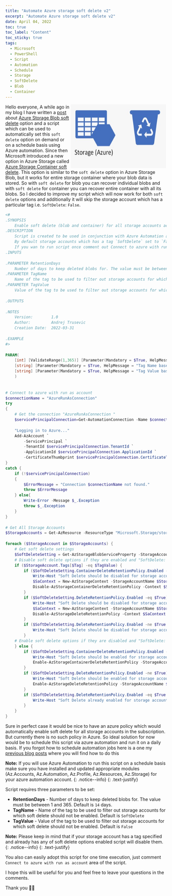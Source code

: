 ```yaml
---
title: "Automate Azure storage soft delete v2" 
excerpt: "Automate Azure storage soft delete v2"
date: April 04, 2022
toc: true
toc_label: "Content"
toc_sticky: true
tags:
  - Microsoft
  - PowerShell
  - Script
  - Automation
  - Schedule
  - Storage
  - SoftDelete
  - Blob
  - Container
---
```

<img align="right" width="300" height="200" src="../assets/images/post18/Blob-recover.jpg">

Hello everyone,
A while ago in my blog I have written a [post] about [Azure Storage Blob soft delete] option and a script which can be used to automatically set this `soft delete` option on demand or on a schedule basis using Azure automation. Since then Microsoft introduced a new option in Azure Storage called [Azure Storage Container soft delete]. This option is similar to the `soft delete` option in Azure Storage Blob, but it works for entire storage container where your blob data is stored. So with `soft delete` for blob you can recover individual blobs and with `soft delete` for container you can recover entire container with all its blobs. So I decided to improve my script which will now work for both `soft delete` options and additionally it will skip the storage account which has a particular tag i.e. `SoftDelete`: `False`.

```powershell
<#
.SYNOPSIS
    Enable soft delete (blob and container) for all storage accounts across the subscription. 
.DESCRIPTION
    Script is created to be used in conjunction with Azure Automation and will enable soft delete option for all storage account in the subscription.
    By default storage accounts which has a tag `SoftDelete` set to `False` will be skipped and if SoftDelete is enabled for this account, then script will disable it.
    If you wan to run script once comment out Connect to azure with run as account script block.
.INPUTS

.PARAMETER RetentionDays
    Number of days to keep deleted blobs for. The value must be between 1 and 365. Default is 14 days.
.PARAMETER TagName
    Name of the tag to be used to filter out storage accounts for which soft delete should not be enabled. Default is `SoftDelete`
.PARAMETER TagValue
    Value of the tag to be used to filter out storage accounts for which soft delete should not be enabled. Default is `False`

.OUTPUTS
 
.NOTES
    Version:        1.0
    Author:         Andrej Trusevic
    Creation Date:  2022-03-31
  
.EXAMPLE
#>

PARAM(
    [int] [ValidateRange(1,365)] [Parameter(Mandatory = $True, HelpMessage = "Number of days to keep deleted storage blobs and containers for. The value must be between 1 and 365")] $RetentionDays = 14,
    [string] [Parameter(Mandatory = $True, HelpMessage = "Tag Name based on which soft delete will be skipped for storage account" )] $TagName = "SoftDelete",
    [string] [Parameter(Mandatory = $True, HelpMessage = "Tag Value based on which soft delete will be skipped for storage account")] $TagValue = "False"
    )
    

# Connect to azure with run as account
$connectionName = "AzureRunAsConnection"
try
{
    # Get the connection "AzureRunAsConnection "
    $servicePrincipalConnection=Get-AutomationConnection -Name $connectionName         

    "Logging in to Azure..."
    Add-AzAccount `
        -ServicePrincipal `
        -TenantId $servicePrincipalConnection.TenantId `
        -ApplicationId $servicePrincipalConnection.ApplicationId `
        -CertificateThumbprint $servicePrincipalConnection.CertificateThumbprint 
}
catch {
    if (!$servicePrincipalConnection)
    {
        $ErrorMessage = "Connection $connectionName not found."
        throw $ErrorMessage
    } else{
        Write-Error -Message $_.Exception
        throw $_.Exception
    }
}

# Get All Storage Accounts
$StorageAccounts = Get-AzResource -ResourceType "Microsoft.Storage/storageAccounts"

foreach ($StorageAccount in $StorageAccounts) {
    # Get soft delete settings
    $SoftDeleteSetting = Get-AzStorageBlobServiceProperty -StorageAccountName $StorageAccount.Name -ResourceGroupName $StorageAccount.ResourceGroupName -WarningAction SilentlyContinue
    # Disable soft delete options if they are enabled and "SoftDelete: False" tag is set
    if ($StorageAccount.Tags[$Tag] -eq $TagValue) {
        if ($SoftDeleteSetting.ContainerDeleteRetentionPolicy.Enabled -eq $True) {
            Write-Host "Soft Delete should be disabled for storage account: $($StorageAccount.Name), but it has container soft delete enabled. Disabling container soft delete..."
            $SaContext = New-AzStorageContext -StorageAccountName $StorageAccount.Name
            Disable-AzStorageContainerDeleteRetentionPolicy -Context $SaContext
        }    
        if ($SoftDeleteSetting.DeleteRetentionPolicy.Enabled -eq $True) {
            Write-Host "Soft Delete should be disabled for storage account: $($StorageAccount.Name), but it has blob soft delete enabled. Disabling blob soft delete..."
            $SaContext = New-AzStorageContext -StorageAccountName $StorageAccount.Name
            Disable-AzStorageDeleteRetentionPolicy -Context $SaContext
        }
        if ($SoftDeleteSetting.DeleteRetentionPolicy.Enabled -ne $True -And $SoftDeleteSetting.ContainerDeleteRetentionPolicy.Enabled -ne $True) {
            Write-Host "Soft Delete should be disabled for storage account: $($StorageAccount.Name) skipping it..."
        } 
    # Enable soft delete options if they are disabled and "SoftDelete: False" tag is not set                     
    } else {
        if ($SoftDeleteSetting.ContainerDeleteRetentionPolicy.Enabled -ne $True) {
            Write-Host "Soft Delete should be enabled for storage account: $($StorageAccount.Name), but it has container soft delete disabled. Enabling container soft delete..."
            Enable-AzStorageContainerDeleteRetentionPolicy -StorageAccountName $StorageAccount.Name -ResourceGroupName $StorageAccount.ResourceGroupName -RetentionDays $RetentionDays
        }    
        if ($SoftDeleteSetting.DeleteRetentionPolicy.Enabled -ne $True) {
            Write-Host "Soft Delete should be enabled for storage account: $($StorageAccount.Name), but it has container soft delete disabled. Enabling container soft delete..."
            Enable-AzStorageDeleteRetentionPolicy -StorageAccountName $StorageAccount.Name -ResourceGroupName $StorageAccount.ResourceGroupName -RetentionDays $RetentionDays
        }
        if ($SoftDeleteSetting.DeleteRetentionPolicy.Enabled -eq $True -And $SoftDeleteSetting.ContainerDeleteRetentionPolicy.Enabled -eq $True) {
            Write-Host "Soft Delete already enabled for storage account: $($StorageAccount.Name) skipping it..."
        }
    }
}
```

Sure in perfect case it would be nice to have an azure policy which would automatically enable soft delete for all storage accounts in the subscription. But currently there is no such policy in Azure. So ideal solution for now would be to schedule this script via azure automation and run it on a daily basis. If you forgot how to schedule automation jobs here is a one my [previous blog posts] where you will find how to do this

<i class="far fa-sticky-note"></i> **Note:** If you will use Azure Automation to run this script on a schedule basis make sure you have installed and updated appropriate modules (Az.Accounts, Az.Automation, Az.Profile, Az.Resources, Az.Storage) for your azure automation account.
{: .notice--info}
{: .text-justify}

Script requires three parameters to be set:

- **RetentionDays** - Number of days to keep deleted blobs for. The value must be between 1 and 365. Default is `14` days.
- **TagName** - Name of the tag to be used to filter out storage accounts for which soft delete should not be enabled. Default is `SoftDelete`
- **TagValue** - Value of the tag to be used to filter out storage accounts for which soft delete should not be enabled. Default is `False`

<i class="far fa-sticky-note"></i> **Note:** Please keep in mind that if your storage account has a tag specified and already has any of soft delete options enabled script will disable them.
{: .notice--info}
{: .text-justify}

You also can easily adopt this script for one time execution, just comment `Connect to azure with run as account` area of the script.

I hope this will be useful for you and feel free to leave your questions in the comments.

Thank you 🤜🤛

<!-- Links -->
[Azure Storage Blob soft delete]: https://docs.microsoft.com/en-us/azure/storage/blobs/soft-delete-blob-overview
[Azure Storage Container soft delete]: https://docs.microsoft.com/en-us/azure/storage/blobs/soft-delete-container-overview
[post]: https://sysadminas.eu/Az-Storage-Soft-Delete/
[previous blog posts]:https://sysadminas.eu/Part-3-Azure-SQL-DB-Backups/